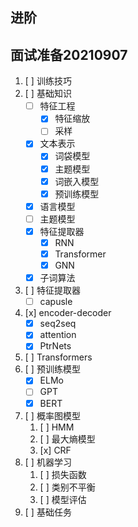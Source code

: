 ## 进阶

## 面试准备20210907
1. [ ] 训练技巧
2. [ ] 基础知识
	- [ ] 特征工程
		+ [x] 特征缩放
		+ [ ] 采样
	- [x] 文本表示
		+ [x] 词袋模型
		+ [x] 主题模型
		+ [x] 词嵌入模型
		+ [x] 预训练模型
	- [x] 语言模型
	- [ ] 主题模型
	- [x] 特征提取器
		+ [x] RNN
		+ [x] Transformer
		+ [x] GNN
	- [x] 子词算法
3. [ ] 特征提取器
	- [ ] capusle
4. [x] encoder-decoder
	- [x] seq2seq
	- [x] attention
	- [x] PtrNets
5. [ ] Transformers
6. [ ] 预训练模型
	- [x] ELMo 
	- [ ] GPT
	- [x] BERT
7. [ ] 概率图模型
	1. [ ] HMM
	2. [ ] 最大熵模型
	3. [x] CRF
8. [ ] 机器学习
	1. [ ] 损失函数
	2. [ ] 类别不平衡
	3. [ ] 模型评估
9. [ ] 基础任务
























